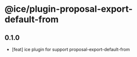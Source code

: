 # @ice/plugin-proposal-export-default-from

## 0.1.0

- [feat] ice plugin for support proposal-export-default-from